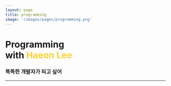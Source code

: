 ```yaml
---
layout: page
title: programming
image: '/images/pages/programming.png'
---
```


# Programming <br/>with <span style="color:#ffd034">Haeon Lee</span>
### 똑똑한 개발자가 되고 싶어
---

